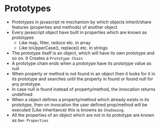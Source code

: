 # Prototypes

* Prototypes in javascript re mechanism by which objects inherit/share features (properties and methods) of another object.
* Every javascript object have built in properties which are known as prototypes
  * Like map, filter, reduce etc. in array
  * Like toUpperCase(), replace() etc. in strings
* The prototype itself is an object, which will have its own prototype and so on. It Creates a `Prototype Chain`
* A prototype chain ends when a prototype have its prototype value as null
* When property or method  is not found in an object then it looks for it in its prototype and searches until the property in found or found null for any prototype. 
* In case null is found instead of property/method, the invocation returns undefined
* When a object defines a property/method which already exists in its prototype, then on invocation the user defined prop/method will be executed (Like inheritance) this is knowns as `Shadowing`.
* All the properties of an object which are not in its prototype are known as `Own Properties`